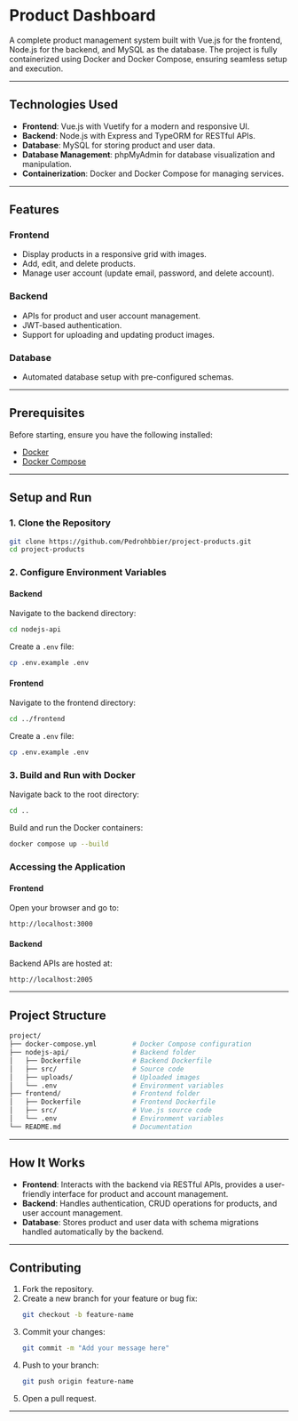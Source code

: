 # **Product Dashboard**

A complete product management system built with Vue.js for the frontend, Node.js for the backend, and MySQL as the database. The project is fully containerized using Docker and Docker Compose, ensuring seamless setup and execution.

---

## **Technologies Used**

- **Frontend**: Vue.js with Vuetify for a modern and responsive UI.
- **Backend**: Node.js with Express and TypeORM for RESTful APIs.
- **Database**: MySQL for storing product and user data.
- **Database Management**: phpMyAdmin for database visualization and manipulation.
- **Containerization**: Docker and Docker Compose for managing services.

---

## **Features**

### **Frontend**
- Display products in a responsive grid with images.
- Add, edit, and delete products.
- Manage user account (update email, password, and delete account).

### **Backend**
- APIs for product and user account management.
- JWT-based authentication.
- Support for uploading and updating product images.

### **Database**
- Automated database setup with pre-configured schemas.

---

## **Prerequisites**

Before starting, ensure you have the following installed:

- [Docker](https://www.docker.com/)
- [Docker Compose](https://docs.docker.com/compose/)

---

## **Setup and Run**

### 1. **Clone the Repository**
```bash
git clone https://github.com/Pedrohbbier/project-products.git
cd project-products
```

### 2. **Configure Environment Variables**

#### **Backend**

Navigate to the backend directory:
```bash
cd nodejs-api
```

Create a `.env` file:
```bash
cp .env.example .env
```

#### **Frontend**

Navigate to the frontend directory:
```bash
cd ../frontend
```

Create a `.env` file:
```bash
cp .env.example .env
```

### 3. **Build and Run with Docker**

Navigate back to the root directory:
```bash
cd ..
```

Build and run the Docker containers:
```bash
docker compose up --build
```

### **Accessing the Application**

#### **Frontend**
Open your browser and go to:
```
http://localhost:3000
```

#### **Backend**
Backend APIs are hosted at:
```
http://localhost:2005
```

---

## **Project Structure**

```bash
project/
├── docker-compose.yml         # Docker Compose configuration
├── nodejs-api/                # Backend folder
│   ├── Dockerfile             # Backend Dockerfile
│   ├── src/                   # Source code
│   ├── uploads/               # Uploaded images
│   └── .env                   # Environment variables
├── frontend/                  # Frontend folder
│   ├── Dockerfile             # Frontend Dockerfile
│   ├── src/                   # Vue.js source code
│   └── .env                   # Environment variables
└── README.md                  # Documentation
```

---

## **How It Works**

- **Frontend**: Interacts with the backend via RESTful APIs, provides a user-friendly interface for product and account management.
- **Backend**: Handles authentication, CRUD operations for products, and user account management.
- **Database**: Stores product and user data with schema migrations handled automatically by the backend.

---

## **Contributing**

1. Fork the repository.
2. Create a new branch for your feature or bug fix:
   ```bash
   git checkout -b feature-name
   ```
3. Commit your changes:
   ```bash
   git commit -m "Add your message here"
   ```
4. Push to your branch:
   ```bash
   git push origin feature-name
   ```
5. Open a pull request.

---